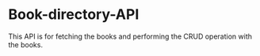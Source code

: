 # **Book-directory-API**

This API is for fetching the books and performing the CRUD operation with the books.
